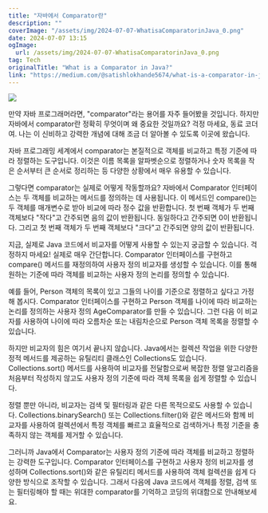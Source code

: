 ```yaml
---
title: "자바에서 Comparator란"
description: ""
coverImage: "/assets/img/2024-07-07-WhatisaComparatorinJava_0.png"
date: 2024-07-07 13:15
ogImage: 
  url: /assets/img/2024-07-07-WhatisaComparatorinJava_0.png
tag: Tech
originalTitle: "What is a Comparator in Java?"
link: "https://medium.com/@satishlokhande5674/what-is-a-comparator-in-java-9570dd0b056b"
---
```



<img src="/assets/img/2024-07-07-WhatisaComparatorinJava_0.png" />

만약 자바 프로그래머라면, "comparator"라는 용어를 자주 들어봤을 것입니다. 하지만 자바에서 comparator란 정확히 무엇이며 왜 중요한 것일까요? 걱정 마세요, 동료 코더여. 나는 이 신비하고 강력한 개념에 대해 조금 더 알아볼 수 있도록 이곳에 왔습니다.

자바 프로그래밍 세계에서 comparator는 본질적으로 객체를 비교하고 특정 기준에 따라 정렬하는 도구입니다. 이것은 이름 목록을 알파벳순으로 정렬하거나 숫자 목록을 작은 순서부터 큰 순서로 정리하는 등 다양한 상황에서 매우 유용할 수 있습니다.

그렇다면 comparator는 실제로 어떻게 작동할까요? 자바에서 Comparator 인터페이스는 두 객체를 비교하는 메서드를 정의하는 데 사용됩니다. 이 메서드인 compare()는 두 객체를 매개변수로 받아 비교에 따라 정수 값을 반환합니다. 첫 번째 객체가 두 번째 객체보다 "작다"고 간주되면 음의 값이 반환됩니다. 동일하다고 간주되면 0이 반환됩니다. 그리고 첫 번째 객체가 두 번째 객체보다 "크다"고 간주되면 양의 값이 반환됩니다.

<div class="content-ad"></div>

지금, 실제로 Java 코드에서 비교자를 어떻게 사용할 수 있는지 궁금할 수 있습니다. 걱정하지 마세요! 실제로 매우 간단합니다. Comparator 인터페이스를 구현하고 compare() 메서드를 재정의하여 사용자 정의 비교자를 생성할 수 있습니다. 이를 통해 원하는 기준에 따라 객체를 비교하는 사용자 정의 논리를 정의할 수 있습니다.

예를 들어, Person 객체의 목록이 있고 그들의 나이를 기준으로 정렬하고 싶다고 가정해 봅시다. Comparator 인터페이스를 구현하고 Person 객체를 나이에 따라 비교하는 논리를 정의하는 사용자 정의 AgeComparator를 만들 수 있습니다. 그런 다음 이 비교자를 사용하여 나이에 따라 오름차순 또는 내림차순으로 Person 객체 목록을 정렬할 수 있습니다.

하지만 비교자의 힘은 여기서 끝나지 않습니다. Java에서는 컬렉션 작업을 위한 다양한 정적 메서드를 제공하는 유틸리티 클래스인 Collections도 있습니다. Collections.sort() 메서드를 사용하여 비교자를 전달함으로써 복잡한 정렬 알고리즘을 처음부터 작성하지 않고도 사용자 정의 기준에 따라 객체 목록을 쉽게 정렬할 수 있습니다.

정렬 뿐만 아니라, 비교자는 검색 및 필터링과 같은 다른 목적으로도 사용할 수 있습니다. Collections.binarySearch() 또는 Collections.filter()와 같은 메서드와 함께 비교자를 사용하여 컬렉션에서 특정 객체를 빠르고 효율적으로 검색하거나 특정 기준을 충족하지 않는 객체를 제거할 수 있습니다.

<div class="content-ad"></div>

그러니까 Java에서 Comparator는 사용자 정의 기준에 따라 객체를 비교하고 정렬하는 강력한 도구입니다. Comparator 인터페이스를 구현하고 사용자 정의 비교자를 생성하며 Collections.sort()와 같은 유틸리티 메서드를 사용하여 객체 컬렉션을 쉽게 다양한 방식으로 조작할 수 있습니다. 그래서 다음에 Java 코드에서 객체를 정렬, 검색 또는 필터링해야 할 때는 위대한 comparator를 기억하고 코딩의 위대함으로 안내해보세요.